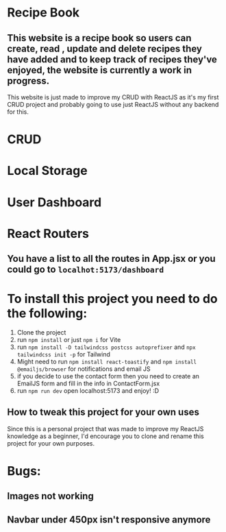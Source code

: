 # Recipe Book 
## This website is a recipe book so users can create, read , update and delete recipes they have added and to keep track of recipes they've enjoyed, the website is currently a work in progress.

This website is just made to improve my CRUD with ReactJS as it's my first CRUD project and probably going to use just ReactJS without any backend for this.

# CRUD
# Local Storage
# User Dashboard 
# React Routers

## You have a list to all the routes in App.jsx or you could go to `localhot:5173/dashboard` 

# To install this project you need to do the following:
1. Clone the project
2. run `npm install` or just `npm i` for Vite
3. run `npm install -D tailwindcss postcss autoprefixer` and `npx tailwindcss init -p` for Tailwind
4. Might need to run `npm install react-toastify` and `npm install @emailjs/browser` for notifications and email JS
5. if you decide to use the contact form then you need to create an EmailJS form and fill in the info in ContactForm.jsx
6. run `npm run dev` open localhost:5173 and enjoy! :D

## How to tweak this project for your own uses
Since this is a personal project that was made to improve my ReactJS knowledge as a beginner, I'd encourage you to clone and rename this project for your own purposes.

# Bugs:
## Images not working 
## Navbar under 450px isn't responsive anymore

